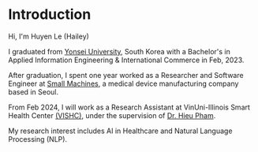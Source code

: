 # Introduction 

Hi, I'm Huyen Le (Hailey)

I graduated from [Yonsei University](https://www.yonsei.ac.kr), South Korea with a Bachelor's in Applied Information Engineering & International Commerce in Feb, 2023.

After graduation, I spent one year worked as a Researcher and Software Engineer at [Small Machines](https://www.smallmachines.co.kr/), a medical device manufacturing company based in Seoul.

From Feb 2024, I will work as a Research Assistant at VinUni-Illinois Smart Health Center [(VISHC)](https://smarthealth.vinuni.edu.vn), under the supervision of [Dr. Hieu Pham](https://huyhieupham.github.io). 

My research interest includes AI in Healthcare and Natural Language Processing (NLP).



